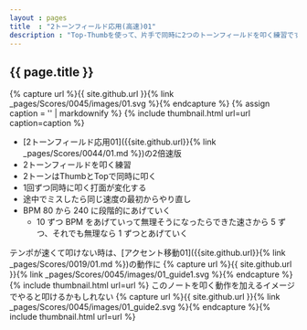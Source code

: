 ```yaml
---
layout : pages
title  : "2トーンフィールド応用(高速)01"
description : "Top-Thumbを使って、片手で同時に2つのトーンフィールドを叩く練習です。1回ずつ手が変わります。2つともきれいに鳴るように練習しましょう。"
---
```


## {{ page.title }}

{% capture url %}{{ site.github.url }}{% link _pages/Scores/0045/images/01.svg %}{% endcapture %}
{% assign caption = '' | markdownify %}
{% include thumbnail.html url=url caption=caption %}

* [2トーンフィールド応用01]({{site.github.url}}{% link _pages/Scores/0044/01.md %})の2倍速版
* 2トーンフィールドを叩く練習
* 2トーンはThumbとTopで同時に叩く
* 1回ずつ同時に叩く打面が変化する
* 途中でミスしたら同じ速度の最初からやり直し
* BPM 80 から 240 に段階的にあげていく
  * 10 ずつ BPM をあげていって無理そうになったらできた速さから 5 ずつ、それでも無理なら 1 ずつとあげていく

テンポが速くて叩けない時は、[アクセント移動01]({{site.github.url}}{% link _pages/Scores/0019/01.md %})の動作に
{% capture url %}{{ site.github.url }}{% link _pages/Scores/0045/images/01_guide1.svg %}{% endcapture %}{% include thumbnail.html url=url %}
このノートを叩く動作を加えるイメージでやると叩けるかもしれない
{% capture url %}{{ site.github.url }}{% link _pages/Scores/0045/images/01_guide2.svg %}{% endcapture %}{% include thumbnail.html url=url %}
